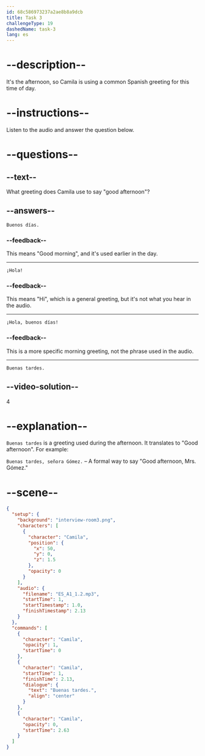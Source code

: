 ```yaml
---
id: 68c586973237a2ae8b8a9dcb
title: Task 3
challengeType: 19
dashedName: task-3
lang: es
---
```

<!-- (Audio) Camila: Buenas tardes -->

# --description--

It's the afternoon, so Camila is using a common Spanish greeting for this time of day.

# --instructions--

Listen to the audio and answer the question below.

# --questions--

## --text--

What greeting does Camila use to say "good afternoon"?

## --answers--

`Buenos días.`

### --feedback--

This means "Good morning", and it's used earlier in the day.

---

`¡Hola!`

### --feedback--

This means "Hi", which is a general greeting, but it's not what you hear in the audio.

---

`¡Hola, buenos días!`

### --feedback--

This is a more specific morning greeting, not the phrase used in the audio.

---

`Buenas tardes.`

## --video-solution--

4

# --explanation--

`Buenas tardes` is a greeting used during the afternoon. It translates to "Good afternoon". For example:

`Buenas tardes, señora Gómez.` – A formal way to say "Good afternoon, Mrs. Gómez."

# --scene--

```json
{
  "setup": {
    "background": "interview-room3.png",
    "characters": [
      {
        "character": "Camila",
        "position": {
          "x": 50,
          "y": 0,
          "z": 1.5
        },
        "opacity": 0
      }
    ],
    "audio": {
      "filename": "ES_A1_1.2.mp3",
      "startTime": 1,
      "startTimestamp": 1.0,
      "finishTimestamp": 2.13
    }
  },
  "commands": [
    {
      "character": "Camila",
      "opacity": 1,
      "startTime": 0
    },
    {
      "character": "Camila",
      "startTime": 1,
      "finishTime": 2.13,
      "dialogue": {
        "text": "Buenas tardes.",
        "align": "center"
      }
    },
    {
      "character": "Camila",
      "opacity": 0,
      "startTime": 2.63
    }
  ]
}
```
